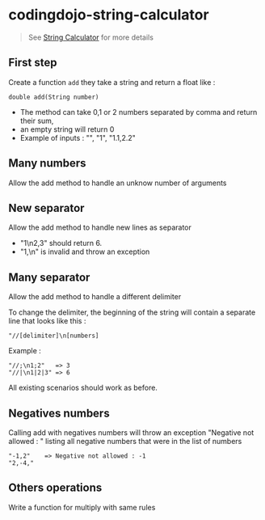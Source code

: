 # codingdojo-string-calculator

> See [String Calculator](http://codingdojo.org/kata/StringCalculator) for more details

## First step
    
Create a function `add` they take a string and return a float like :

    double add(String number)

* The method can take 0,1 or 2 numbers separated by comma and return their sum,
* an empty string will return 0
* Example of inputs : "", "1", "1.1,2.2"

## Many numbers

Allow the add method to handle an unknow number of arguments

## New separator

Allow the add method to handle new lines as separator

* "1\n2,3" should return 6.
* "1,\n" is invalid and throw an exception

## Many separator

Allow the add method to handle a different delimiter

To change the delimiter, the beginning of the string will contain a separate line that looks like this : 

    "//[delimiter]\n[numbers]

Example : 

    "//;\n1;2"   => 3
    "//|\n1|2|3" => 6

All existing scenarios should work as before.

## Negatives numbers

Calling add with negatives numbers will throw an exception "Negative not allowed : " listing all negative numbers that were in the list of numbers

    "-1,2"    => Negative not allowed : -1
    "2,-4,"

## Others operations

Write a function for multiply with same rules
